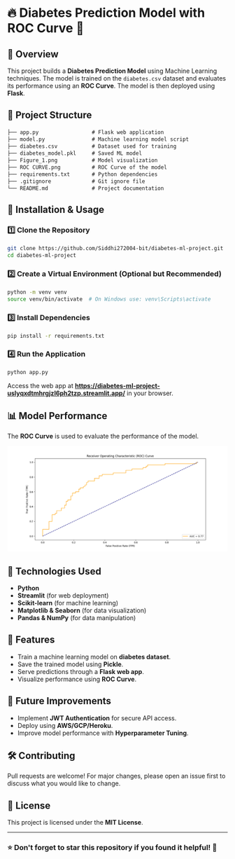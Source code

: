 # 🔥 Diabetes Prediction Model with ROC Curve 💯

## 📌 Overview
This project builds a **Diabetes Prediction Model** using Machine Learning techniques. The model is trained on the `diabetes.csv` dataset and evaluates its performance using an **ROC Curve**. The model is then deployed using **Flask**.

## 📂 Project Structure
```
├── app.py                 # Flask web application
├── model.py               # Machine learning model script
├── diabetes.csv           # Dataset used for training
├── diabetes_model.pkl     # Saved ML model
├── Figure_1.png           # Model visualization
├── ROC CURVE.png          # ROC Curve of the model
├── requirements.txt       # Python dependencies
├── .gitignore             # Git ignore file
└── README.md              # Project documentation
```

## 🚀 Installation & Usage

### 1️⃣ Clone the Repository
```sh
git clone https://github.com/Siddhi272004-bit/diabetes-ml-project.git
cd diabetes-ml-project
```

### 2️⃣ Create a Virtual Environment (Optional but Recommended)
```sh
python -m venv venv
source venv/bin/activate  # On Windows use: venv\Scripts\activate
```

### 3️⃣ Install Dependencies
```sh
pip install -r requirements.txt
```

### 4️⃣ Run the Application
```sh
python app.py
```

Access the web app at **https://diabetes-ml-project-uslyqxdtmhrgjzl6ph2tzp.streamlit.app/** in your browser.

## 📊 Model Performance
The **ROC Curve** is used to evaluate the performance of the model.

![ROC Curve](ROC%20CURVE.png)

## 🤖 Technologies Used
- **Python**
- **Streamlit** (for web deployment)
- **Scikit-learn** (for machine learning)
- **Matplotlib & Seaborn** (for data visualization)
- **Pandas & NumPy** (for data manipulation)

## 🎯 Features
- Train a machine learning model on **diabetes dataset**.
- Save the trained model using **Pickle**.
- Serve predictions through a **Flask web app**.
- Visualize performance using **ROC Curve**.

## 📌 Future Improvements
- Implement **JWT Authentication** for secure API access.
- Deploy using **AWS/GCP/Heroku**.
- Improve model performance with **Hyperparameter Tuning**.

## 🛠 Contributing
Pull requests are welcome! For major changes, please open an issue first to discuss what you would like to change.

## 📜 License
This project is licensed under the **MIT License**.

---
### ⭐ Don't forget to **star** this repository if you found it helpful! 🚀
